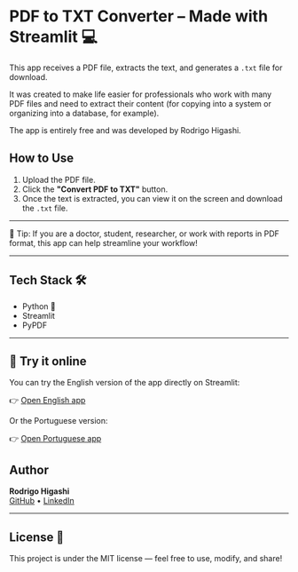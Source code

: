 # PDF to TXT Converter – Made with Streamlit 💻

This app receives a PDF file, extracts the text, and generates a `.txt` file for download.

It was created to make life easier for professionals who work with many PDF files and need to extract their content (for copying into a system or organizing into a database, for example).

The app is entirely free and was developed by Rodrigo Higashi.

## How to Use

1. Upload the PDF file.
2. Click the **"Convert PDF to TXT"** button.
3. Once the text is extracted, you can view it on the screen and download the `.txt` file.

---

🧠 Tip: If you are a doctor, student, researcher, or work with reports in PDF format, this app can help streamline your workflow!

---

## Tech Stack 🛠️

- Python 🐍
- Streamlit
- PyPDF

---

## 🚀 Try it online

You can try the English version of the app directly on Streamlit:

👉 [Open English app](https://extractor-text-pdf-en.streamlit.app/)

Or the Portuguese version:

👉 [Open Portuguese app](https://extractor-text-pdf-pt.streamlit.app/)

## Author

**Rodrigo Higashi**  
[GitHub](https://github.com/rodrigohigashi) • [LinkedIn](https://www.linkedin.com/in/rodrigohigashi/)

---

## License 📄

This project is under the MIT license — feel free to use, modify, and share!
